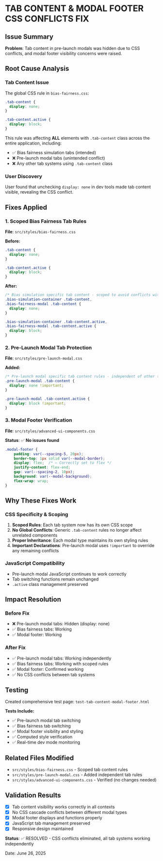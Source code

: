 # TAB CONTENT & MODAL FOOTER CSS CONFLICTS FIX

## Issue Summary
**Problem**: Tab content in pre-launch modals was hidden due to CSS conflicts, and modal footer visibility concerns were raised.

## Root Cause Analysis

### Tab Content Issue
The global CSS rule in `bias-fairness.css`:
```css
.tab-content {
  display: none;
}

.tab-content.active {
  display: block;
}
```

This rule was affecting **ALL** elements with `.tab-content` class across the entire application, including:
- ✅ Bias fairness simulation tabs (intended)
- ❌ Pre-launch modal tabs (unintended conflict)
- ❌ Any other tab systems using `.tab-content` class

### User Discovery
User found that unchecking `display: none` in dev tools made tab content visible, revealing the CSS conflict.

## Fixes Applied

### 1. Scoped Bias Fairness Tab Rules
**File**: `src/styles/bias-fairness.css`

**Before:**
```css
.tab-content {
  display: none;
}

.tab-content.active {
  display: block;
}
```

**After:**
```css
/* Bias simulation specific tab content - scoped to avoid conflicts with pre-launch modals */
.bias-simulation-container .tab-content,
.bias-fairness-modal .tab-content {
  display: none;
}

.bias-simulation-container .tab-content.active,
.bias-fairness-modal .tab-content.active {
  display: block;
}
```

### 2. Pre-Launch Modal Tab Protection
**File**: `src/styles/pre-launch-modal.css`

**Added:**
```css
/* Pre-launch modal specific tab content rules - independent of other tab systems */
.pre-launch-modal .tab-content {
  display: none !important;
}

.pre-launch-modal .tab-content.active {
  display: block !important;
}
```

### 3. Modal Footer Verification
**File**: `src/styles/advanced-ui-components.css`

**Status**: ✅ **No issues found**
```css
.modal-footer {
    padding: var(--spacing-5, 20px);
    border-top: 1px solid var(--modal-border);
    display: flex;  /* ← Correctly set to flex */
    justify-content: flex-end;
    gap: var(--spacing-2, 10px);
    background: var(--modal-background);
    flex-wrap: wrap;
}
```

## Why These Fixes Work

### CSS Specificity & Scoping
1. **Scoped Rules**: Each tab system now has its own CSS scope
2. **No Global Conflicts**: Generic `.tab-content` rules no longer affect unrelated components
3. **Proper Inheritance**: Each modal type maintains its own styling rules
4. **Important Declarations**: Pre-launch modal uses `!important` to override any remaining conflicts

### JavaScript Compatibility
- Pre-launch modal JavaScript continues to work correctly
- Tab switching functions remain unchanged
- `.active` class management preserved

## Impact Resolution

### Before Fix
- ❌ Pre-launch modal tabs: Hidden (display: none)
- ✅ Bias fairness tabs: Working 
- ✅ Modal footer: Working

### After Fix
- ✅ Pre-launch modal tabs: Working independently
- ✅ Bias fairness tabs: Working with scoped rules
- ✅ Modal footer: Confirmed working
- ✅ No CSS conflicts between tab systems

## Testing
Created comprehensive test page: `test-tab-content-modal-footer.html`

**Tests Include:**
- ✅ Pre-launch modal tab switching
- ✅ Bias fairness tab switching  
- ✅ Modal footer visibility and styling
- ✅ Computed style verification
- ✅ Real-time dev mode monitoring

## Related Files Modified
- `src/styles/bias-fairness.css` - Scoped tab content rules
- `src/styles/pre-launch-modal.css` - Added independent tab rules
- `src/styles/advanced-ui-components.css` - Verified (no changes needed)

## Validation Results
- [x] Tab content visibility works correctly in all contexts
- [x] No CSS cascade conflicts between different modal types
- [x] Modal footer displays and functions properly
- [x] JavaScript tab management preserved
- [x] Responsive design maintained

**Status**: ✅ RESOLVED - CSS conflicts eliminated, all tab systems working independently

Date: June 26, 2025
